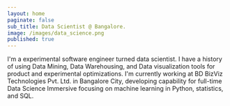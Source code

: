 ```yaml
---
layout: home
paginate: false
sub_title: Data Scientist @ Bangalore.
image: /images/data_science.png
published: true
---
```


I'm a experimental software engineer turned data scientist.  I have a history of using Data Mining, Data Warehousing, and Data visualization tools for product and experimental optimizations.  I'm currently working at BD BizViz Technologies Pvt. Ltd. in Bangalore City, developing capability for full-time Data Science Immersive focusing on machine learning in Python, statistics, and SQL.

